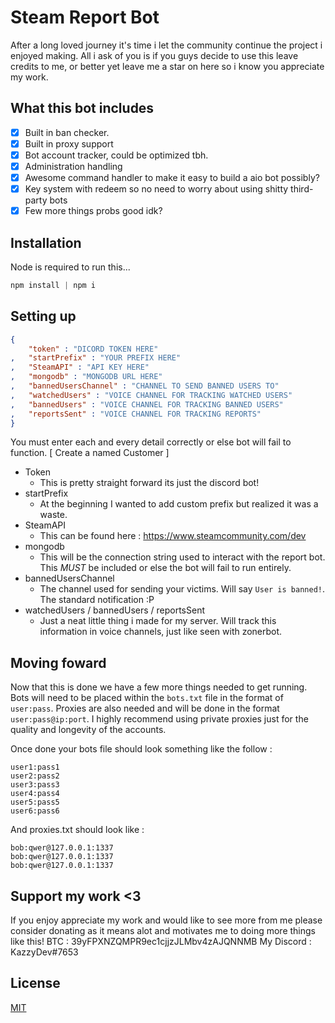 # Steam Report Bot

After a long loved journey it's time i let the community continue the project i enjoyed making. All i ask of you is if you guys decide to use this leave credits to me, or better yet leave me a star on here so i know you appreciate my work.

## What this bot includes
- [x] Built in ban checker.
- [x] Built in proxy support
- [x] Bot account tracker, could be optimized tbh.
- [x] Administration handling
- [x] Awesome command handler to make it easy to build a aio bot possibly?
- [x] Key system with redeem so no need to worry about using shitty third-party bots
- [x] Few more things probs good idk?
## Installation

Node is required to run this...

```js
npm install | npm i
```

## Setting up

```json
{
    "token" : "DICORD TOKEN HERE"
,   "startPrefix" : "YOUR PREFIX HERE"
,   "SteamAPI" : "API KEY HERE"
,   "mongodb" : "MONGODB URL HERE"
,   "bannedUsersChannel" : "CHANNEL TO SEND BANNED USERS TO"
,   "watchedUsers" : "VOICE CHANNEL FOR TRACKING WATCHED USERS"
,   "bannedUsers" : "VOICE CHANNEL FOR TRACKING BANNED USERS"
,   "reportsSent" : "VOICE CHANNEL FOR TRACKING REPORTS"
}
```

You must enter each and every detail correctly or else bot will fail to function. [ Create a named Customer ]
- Token
    - This is pretty straight forward its just the discord bot!
- startPrefix
    - At the beginning I wanted to add custom prefix but realized it was a waste.
- SteamAPI
    - This can be found here : https://www.steamcommunity.com/dev
- mongodb
    - This will be the connection string used to interact with the report bot. This *MUST* be included or else the bot will fail to run entirely.
- bannedUsersChannel
    - The channel used for sending your victims. Will say `User is banned!`. The standard notification :P
- watchedUsers / bannedUsers / reportsSent
    - Just a neat little thing i made for my server. Will track this information in voice channels, just like seen with zonerbot.

## Moving foward
  Now that this is done we have a few more things needed to get running. Bots will need to be placed within the `bots.txt` file in the format of `user:pass`. Proxies are also needed and will be done in the format `user:pass@ip:port`. I highly recommend using private proxies just for the quality and longevity of the accounts.

Once done your bots file should look something like the follow : 
```
user1:pass1
user2:pass2
user3:pass3
user4:pass4
user5:pass5
user6:pass6
```

And proxies.txt should look like : 

```
bob:qwer@127.0.0.1:1337
bob:qwer@127.0.0.1:1337
bob:qwer@127.0.0.1:1337
```

## Support my work <3
If you enjoy appreciate my work and would like to see more from me please consider donating as it means alot and motivates me to doing more things like this!
BTC : 39yFPXNZQMPR9ec1cjjzJLMbv4zAJQNNMB
My Discord : KazzyDev#7653


## License
[MIT](https://choosealicense.com/licenses/mit/)
